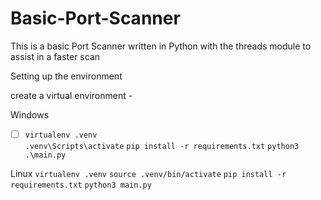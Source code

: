 # Basic-Port-Scanner
This is a basic Port Scanner written in Python with the threads module to assist in a faster scan

Setting up the environment 

create a virtual environment -

Windows 
* [ ] `virtualenv .venv`<br>
`.venv\Scripts\activate` 
`pip install -r requirements.txt` 
`python3 .\main.py`

Linux
`virtualenv .venv` 
`source .venv/bin/activate` 
`pip install -r requirements.txt` 
`python3 main.py` 
